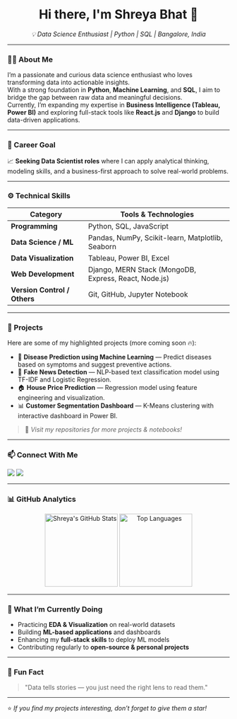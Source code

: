 <h1 align="center">Hi there, I'm Shreya Bhat 👋</h1>

<p align="center">
  <em>💡 Data Science Enthusiast | Python | SQL | Bangalore, India</em>
</p>

---

### 👩‍💻 About Me
I’m a passionate and curious data science enthusiast who loves transforming data into actionable insights.  
With a strong foundation in **Python**, **Machine Learning**, and **SQL**, I aim to bridge the gap between raw data and meaningful decisions.  
Currently, I’m expanding my expertise in **Business Intelligence (Tableau, Power BI)** and exploring full-stack tools like **React.js** and **Django** to build data-driven applications.

---

### 🎯 Career Goal
📈 **Seeking Data Scientist roles** where I can apply analytical thinking, modeling skills, and a business-first approach to solve real-world problems.

---

### ⚙️ Technical Skills
| Category | Tools & Technologies |
|-----------|----------------------|
| **Programming** | Python, SQL, JavaScript |
| **Data Science / ML** | Pandas, NumPy, Scikit-learn, Matplotlib, Seaborn |
| **Data Visualization** | Tableau, Power BI, Excel |
| **Web Development** | Django, MERN Stack (MongoDB, Express, React, Node.js) |
| **Version Control / Others** | Git, GitHub, Jupyter Notebook |

---

### 🚀 Projects
Here are some of my highlighted projects (more coming soon 🔥):
- 🧠 **Disease Prediction using Machine Learning** — Predict diseases based on symptoms and suggest preventive actions.  
- 📰 **Fake News Detection** — NLP-based text classification model using TF-IDF and Logistic Regression.  
- 🏠 **House Price Prediction** — Regression model using feature engineering and visualization.  
- 📊 **Customer Segmentation Dashboard** — K-Means clustering with interactive dashboard in Power BI.

> 📌 *Visit my repositories for more projects & notebooks!*

---

### 📫 Connect With Me
<p align="left">
  <a href="mailto:shreyabhat545@gmail.com"><img src="https://img.shields.io/badge/Email-D14836?style=for-the-badge&logo=gmail&logoColor=white" /></a>
  <a href="https://www.linkedin.com/in/shreya-bhat-3169b1248/"><img src="https://img.shields.io/badge/LinkedIn-0077B5?style=for-the-badge&logo=linkedin&logoColor=white" /></a>
</p>

---

### 📊 GitHub Analytics
<p align="center">
  <img src="https://github-readme-stats.vercel.app/api?username=shreyabhat&show_icons=true&theme=radical" alt="Shreya's GitHub Stats" height="165"/>
  <img src="https://github-readme-stats.vercel.app/api/top-langs/?username=shreyabhat&layout=compact&theme=radical" alt="Top Languages" height="165"/>
</p>

---

### 🌱 What I’m Currently Doing
- Practicing **EDA & Visualization** on real-world datasets  
- Building **ML-based applications** and dashboards  
- Enhancing my **full-stack skills** to deploy ML models  
- Contributing regularly to **open-source & personal projects**

---

### 🧩 Fun Fact
> "Data tells stories — you just need the right lens to read them."

---

⭐️ *If you find my projects interesting, don’t forget to give them a star!*
